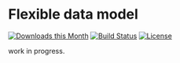 Flexible data model
===================

[![Downloads this Month](https://img.shields.io/packagist/dm/viliamkopecky/model.svg)](https://packagist.org/packages/ViliamKopecky/model)
[![Build Status](https://travis-ci.org/ViliamKopecky/model.svg?branch=master)](https://travis-ci.org/ViliamKopecky/model)
[![License](https://img.shields.io/badge/license-MIT-blue.svg)](https://github.com/viliamkopecky/model/blob/master/LICENSE)

work in progress.
